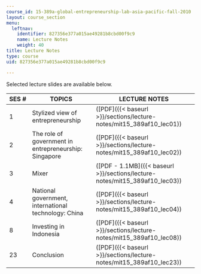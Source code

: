 ```yaml
---
course_id: 15-389a-global-entrepreneurship-lab-asia-pacific-fall-2010
layout: course_section
menu:
  leftnav:
    identifier: 827356e377a015ae49281b8cbd00f9c9
    name: Lecture Notes
    weight: 40
title: Lecture Notes
type: course
uid: 827356e377a015ae49281b8cbd00f9c9

---
```


Selected lecture slides are available below.

| SES # | TOPICS | LECTURE NOTES |
| --- | --- | --- |
| 1 | Stylized view of entrepreneurship | ([PDF]({{< baseurl >}}/sections/lecture-notes/mit15_389af10_lec01)) |
| 2 | The role of government in entrepreneurship: Singapore | ([PDF]({{< baseurl >}}/sections/lecture-notes/mit15_389af10_lec02)) |
| 3 | Mixer | ([PDF - 1.1MB]({{< baseurl >}}/sections/lecture-notes/mit15_389af10_lec03)) |
| 4 | National government, international technology: China | ([PDF]({{< baseurl >}}/sections/lecture-notes/mit15_389af10_lec04)) |
| 8 | Investing in Indonesia | ([PDF]({{< baseurl >}}/sections/lecture-notes/mit15_389af10_lec08)) |
| 23 | Conclusion | ([PDF]({{< baseurl >}}/sections/lecture-notes/mit15_389af10_lec23))